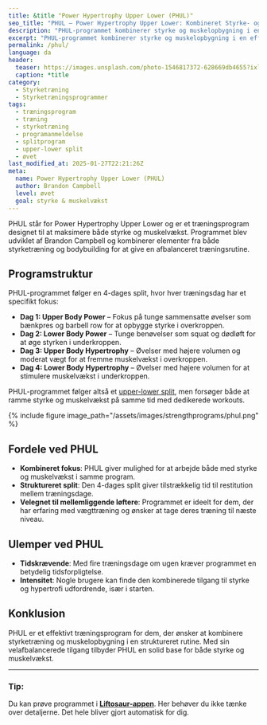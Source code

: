 ```yaml
---
title: &title "Power Hypertrophy Upper Lower (PHUL)"
seo_title: "PHUL – Power Hypertrophy Upper Lower: Kombineret Styrke- og Muskelopbygningsprogram"
description: "PHUL-programmet kombinerer styrke og muskelopbygning i en effektiv 4-dages træningsrutine. Perfekt til dem, der ønsker at forbedre både styrke og muskelmasse."
excerpt: "PHUL-programmet kombinerer styrke og muskelopbygning i en effektiv 4-dages træningsrutine. Perfekt til dem, der ønsker at forbedre både styrke og muskelmasse."
permalink: /phul/
language: da
header:
  teaser: https://images.unsplash.com/photo-1546817372-628669db4655?ixlib=rb-4.0.3&ixid=M3wxMjA3fDB8MHxwaG90by1wYWdlfHx8fGVufDB8fHx8fA%3D%3Dq=60&w=400&h=300&auto=format&fit=crop
  caption: *title
category:
  - Styrketræning
  - Styrketræningsprogrammer
tags:
  - træningsprogram
  - træning
  - styrketræning
  - programanmeldelse
  - splitprogram
  - upper-lower split
  - øvet
last_modified_at: 2025-01-27T22:21:26Z
meta:
  name: Power Hypertrophy Upper Lower (PHUL)
  author: Brandon Campbell
  level: øvet
  goal: styrke & muskelvækst
---
```


PHUL står for Power Hypertrophy Upper Lower og er et træningsprogram designet til at maksimere både styrke og muskelvækst. Programmet blev udviklet af Brandon Campbell og kombinerer elementer fra både styrketræning og bodybuilding for at give en afbalanceret træningsrutine.

## Programstruktur

PHUL-programmet følger en 4-dages split, hvor hver træningsdag har et specifikt fokus:

- **Dag 1: Upper Body Power** – Fokus på tunge sammensatte øvelser som bænkpres og barbell row for at opbygge styrke i overkroppen.
- **Dag 2: Lower Body Power** – Tunge benøvelser som squat og dødløft for at øge styrken i underkroppen.
- **Dag 3: Upper Body Hypertrophy** – Øvelser med højere volumen og moderat vægt for at fremme muskelvækst i overkroppen.
- **Dag 4: Lower Body Hypertrophy** – Øvelser med højere volumen for at stimulere muskelvækst i underkroppen.

PHUL-programmet følger altså et [upper-lower split](/2-split-upper-lower/), men forsøger både at ramme styrke og muskelvækst på samme tid med dedikerede workouts.

{% include figure image_path="/assets/images/strengthprograms/phul.png" %}

## Fordele ved PHUL

- **Kombineret fokus**: PHUL giver mulighed for at arbejde både med styrke og muskelvækst i samme program.
- **Struktureret split**: Den 4-dages split giver tilstrækkelig tid til restitution mellem træningsdage.
- **Velegnet til mellemliggende løftere**: Programmet er ideelt for dem, der har erfaring med vægttræning og ønsker at tage deres træning til næste niveau.

## Ulemper ved PHUL

- **Tidskrævende**: Med fire træningsdage om ugen kræver programmet en betydelig tidsforpligtelse.
- **Intensitet**: Nogle brugere kan finde den kombinerede tilgang til styrke og hypertrofi udfordrende, især i starten.

## Konklusion

PHUL er et effektivt træningsprogram for dem, der ønsker at kombinere styrketræning og muskelopbygning i en struktureret rutine. Med sin velafbalancerede tilgang tilbyder PHUL en solid base for både styrke og muskelvækst.

---

### Tip:

Du kan prøve programmet i **[Liftosaur-appen](/liftosaur/)**. Her behøver du ikke tænke over detaljerne. Det hele bliver gjort automatisk for dig.